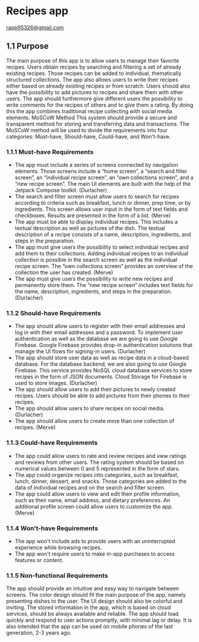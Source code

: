 # Recipes app

rapp95326@gmail.com

## 1.1	Purpose 
The main purpose of this app is to allow users to manage their favorite recipes. Users obtain recipes by searching and filtering a set of already existing recipes. Those recipes can be added to individual, thematically structured collections. The app also allows users to write their recipes either based on already existing recipes or from scratch. Users should also have the possibility to add pictures to recipes and share them with other users. The app should furthermore give different users the possibility to write comments for the recipes of others and to give them a rating. By doing this the app combines traditional recipe collecting with social media elements.
MoSCoW Method
This system should provide a secure and transparent method for storing and transferring data and transactions. The MoSCoW method will be used to divide the requirements into four categories: Must-have, Should-have, Could-have, and Won't-have.

### 1.1.1	Must-have Requirements
- The app must include a series of screens connected by navigation elements. Those screens include a “home screen”, a “search and filter screen”, an “individual recipe screen”, an “own collections screen”, and a “new recipe screen”. The main UI elements are built with the help of the Jetpack Compose toolkit. (Durlacher)
- The search and filter screen must allow users to search for recipes according to criteria such as breakfast, lunch or dinner, prep time, or by ingredients. This screen allows user input in the form of text fields and checkboxes. Results are presented in the form of a list. (Merve)
- The app must be able to display individual recipes. This includes a textual description as well as pictures of the dish. The textual description of a recipe consists of a name, description, ingredients, and steps in the preparation.
- The app must give users the possibility to select individual recipes and add them to their collections. Adding individual recipes to an individual collection is possible in the search screen as well as the individual recipe screen. The “own collections screen” provides an overview of the collection the user has created. (Merve)
- The app must give users the possibility to write new recipes and permanently store them. The “new recipe screen” includes text fields for the name, description, ingredients, and steps in the preparation. (Durlacher)

### 1.1.2	Should-have Requirements
- The app should allow users to register with their email addresses and log in with their email addresses and a password. To implement user authentication as well as the database we are going to use Google Firebase. Google Firebase provides drop-in authentication solutions that manage the UI flows for signing-in users. (Durlacher)
- The app should store user data as well as recipe data in a cloud-based database. For the database backend, we are also going to use Google Firebase. This service provides NoSQL cloud database services to store recipes in the form of JSON documents. Cloud Storage for Firebase is used to store images. (Durlacher)
- The app should allow users to add their pictures to newly created recipes. Users should be able to add pictures from their phones to their recipes.
- The app should allow users to share recipes on social media. (Durlacher)
- The app should allow users to create more than one collection of recipes. (Merve)

### 1.1.3	Could-have Requirements
- The app could allow users to rate and review recipes and view ratings and reviews from other users. The rating system should be based on numerical values between 0 and 5 represented in the form of stars.
- The app could organize recipes into categories, such as breakfast, lunch, dinner, dessert, and snacks. Those categories are added to the data of individual recipes and on the search and filter screen. 
- The app could allow users to view and edit their profile information, such as their name, email address, and dietary preferences. An additional profile screen could allow users to customize the app. (Merve)

### 1.1.4	Won't-have Requirements
- The app won't include ads to provide users with an uninterrupted experience while browsing recipes.
- The app won't require users to make in-app purchases to access features or content.

### 1.1.5	Non-functional Requirements
The app should provide an intuitive and easy way to navigate between screens. The color design should fit the main purpose of the app, namely presenting dishes to the user. The UI design should also be colorful and inviting.
The stored information in the app, which is based on cloud services, should be always available and reliable.
The app should load quickly and respond to user actions promptly, with minimal lag or delay. It is also intended that the app can be used on mobile phones of the last generation, 2-3 years ago.
